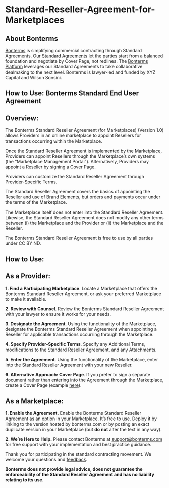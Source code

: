# Standard-Reseller-Agreement-for-Marketplaces

## About Bonterms
[Bonterms](https://bonterms.com/) is simplifying commercial contracting through Standard Agreements. Our [Standard Agreements](https://bonterms.com/#standard-agreements) let the parties start from a balanced foundation and negotiate by Cover Page, not redlines. The [Bonterms Platform](https://bonterms.com/platform/) leverages our Standard Agreements to take collaborative dealmaking to the next level. Bonterms is lawyer-led and funded by XYZ Capital and Wilson Sonsini.


## How to Use: Bonterms Standard End User Agreement

## Overview:
The Bonterms Standard Reseller Agreement (for Marketplaces) (Version 1.0) allows Providers in an online marketplace to appoint Resellers for transactions occurring within the Marketplace.

Once the Standard Reseller Agreement is implemented by the Marketplace, Providers can appoint Resellers through the Marketplace’s own systems (the “Marketplace Management Portal”). Alternatively, Providers may appoint a Reseller by signing a Cover Page.

Providers can customize the Standard Reseller Agreement through Provider-Specific Terms.

The Standard Reseller Agreement covers the basics of appointing the Reseller and use of Brand Elements, but orders and payments occur under the terms of the Marketplace.

The Marketplace itself does not enter into the Standard Reseller Agreement. Likewise, the Standard Reseller Agreement does not modify any other terms between (i) the Marketplace and the Provider or (ii) the Marketplace and the Reseller.

The Bonterms Standard Reseller Agreement is free to use by all parties under CC BY ND.

## How to Use:

## As a Provider:

**1. Find a Participating Marketplace**. Locate a Marketplace that offers the Bonterms Standard Reseller Agreement, or ask your preferred Marketplace to make it available.

**2. Review with Counsel**. Review the Bonterms Standard Reseller Agreement with your lawyer to ensure it works for your needs.

**3. Designate the Agreement**. Using the functionality of the Marketplace, designate the Bonterms Standard Reseller Agreement when appointing a Reseller for applicable transactions occurring through the Marketplace.

**4. Specify Provider-Specific Terms**. Specify any Additional Terms, modifications to the Standard Reseller Agreement, and any Attachments.

**5. Enter the Agreement**. Using the functionality of the Marketplace, enter into the Standard Reseller Agreement with your new Reseller.

**6. Alternative Approach: Cover Page**. If you prefer to sign a separate document rather than entering into the Agreement through the Marketplace, create a Cover Page (example [here](https://bonterms.com/standard/reseller-agreement-v1-cover-page-example/)).

## As a Marketplace:

**1. Enable the Agreement.** Enable the Bonterms Standard Reseller Agreement as an option in your Marketplace. It’s free to use. Deploy it by linking to the version hosted by bonterms.com or by posting an exact duplicate version in your Marketplace (but **do not** alter the text in any way).

**2. We’re Here to Help.** Please contact Bonterms at [support@bonterms.com](mailto:support@bonterms.com) for free support with your implementation and best practice guidance.

Thank you for participating in the standard contracting movement. We welcome your questions and [feedback](https://bonterms.com/#contact).

**Bonterms does not provide legal advice, does not guarantee the enforceability of the Standard Reseller Agreement and has no liability relating to its use.**
